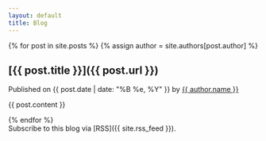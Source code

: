 ```yaml
---
layout: default
title: Blog
---
```


<div class="blog-posts">
 {% for post in site.posts %}
 {% assign author = site.authors[post.author] %}
 <div class="post" markdown="1">

## [{{ post.title }}]({{ post.url }})

<div class="post-info">
  Published on <span class="date">{{ post.date | date: "%B %e, %Y" }}</span> by
  <a class="author" href="http://twitter.com/{{author.twitter}}">
    {{ author.name }}
  </a>
</div>

{{ post.content }}

 </div>
 {% endfor %}
</div>

<div class="post-subscribe" markdown="1">
  Subscribe to this blog via
  [RSS]({{ site.rss_feed }}).
</div>
